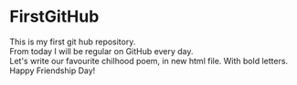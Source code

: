 # FirstGitHub
This is my first git hub repository.
<br>
From today I will be regular on GitHub every day.
<br>
Let's write our favourite chilhood poem, in new html file. With bold letters.
<br>
Happy Friendship Day!
